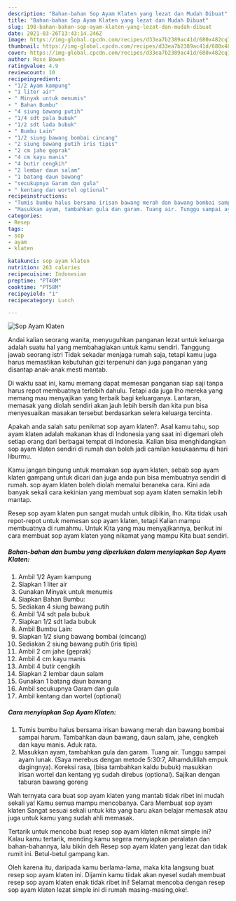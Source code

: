 ```yaml
---
description: "Bahan-bahan Sop Ayam Klaten yang lezat dan Mudah Dibuat"
title: "Bahan-bahan Sop Ayam Klaten yang lezat dan Mudah Dibuat"
slug: 198-bahan-bahan-sop-ayam-klaten-yang-lezat-dan-mudah-dibuat
date: 2021-03-26T13:43:14.246Z
image: https://img-global.cpcdn.com/recipes/d33ea7b2389ac41d/680x482cq70/sop-ayam-klaten-foto-resep-utama.jpg
thumbnail: https://img-global.cpcdn.com/recipes/d33ea7b2389ac41d/680x482cq70/sop-ayam-klaten-foto-resep-utama.jpg
cover: https://img-global.cpcdn.com/recipes/d33ea7b2389ac41d/680x482cq70/sop-ayam-klaten-foto-resep-utama.jpg
author: Rose Bowen
ratingvalue: 4.9
reviewcount: 10
recipeingredient:
- "1/2 Ayam kampung"
- "1 liter air"
- " Minyak untuk menumis"
- " Bahan Bumbu"
- "4 siung bawang putih"
- "1/4 sdt pala bubuk"
- "1/2 sdt lada bubuk"
- " Bumbu Lain"
- "1/2 siung bawang bombai cincang"
- "2 siung bawang putih iris tipis"
- "2 cm jahe geprak"
- "4 cm kayu manis"
- "4 butir cengkih"
- "2 lembar daun salam"
- "1 batang daun bawang"
- "secukupnya Garam dan gula"
- " kentang dan wortel optional"
recipeinstructions:
- "Tumis bumbu halus bersama irisan bawang merah dan bawang bombai sampai harum. Tambahkan daun bawang, daun salam, jahe, cengkeh dan kayu manis. Aduk rata."
- "Masukkan ayam, tambahkan gula dan garam. Tuang air. Tunggu sampai ayam lunak. (Saya merebus dengan metode 5:30:7, Alhamdulillah empuk dagingnya). Koreksi rasa, (bisa tambahkan kaldu bubuk) masukkan irisan wortel dan kentang yg sudah direbus (optional). Sajikan dengan taburan bawang goreng"
categories:
- Resep
tags:
- sop
- ayam
- klaten

katakunci: sop ayam klaten 
nutrition: 263 calories
recipecuisine: Indonesian
preptime: "PT40M"
cooktime: "PT58M"
recipeyield: "1"
recipecategory: Lunch

---
```



![Sop Ayam Klaten](https://img-global.cpcdn.com/recipes/d33ea7b2389ac41d/680x482cq70/sop-ayam-klaten-foto-resep-utama.jpg)

Andai kalian seorang wanita, menyuguhkan panganan lezat untuk keluarga adalah suatu hal yang membahagiakan untuk kamu sendiri. Tanggung jawab seorang istri Tidak sekadar menjaga rumah saja, tetapi kamu juga harus memastikan kebutuhan gizi terpenuhi dan juga panganan yang disantap anak-anak mesti mantab.

Di waktu  saat ini, kamu memang dapat memesan panganan siap saji tanpa harus repot membuatnya terlebih dahulu. Tetapi ada juga lho mereka yang memang mau menyajikan yang terbaik bagi keluarganya. Lantaran, memasak yang diolah sendiri akan jauh lebih bersih dan kita pun bisa menyesuaikan masakan tersebut berdasarkan selera keluarga tercinta. 



Apakah anda salah satu penikmat sop ayam klaten?. Asal kamu tahu, sop ayam klaten adalah makanan khas di Indonesia yang saat ini digemari oleh setiap orang dari berbagai tempat di Indonesia. Kalian bisa menghidangkan sop ayam klaten sendiri di rumah dan boleh jadi camilan kesukaanmu di hari liburmu.

Kamu jangan bingung untuk memakan sop ayam klaten, sebab sop ayam klaten gampang untuk dicari dan juga anda pun bisa membuatnya sendiri di rumah. sop ayam klaten boleh diolah memalui beraneka cara. Kini ada banyak sekali cara kekinian yang membuat sop ayam klaten semakin lebih mantap.

Resep sop ayam klaten pun sangat mudah untuk dibikin, lho. Kita tidak usah repot-repot untuk memesan sop ayam klaten, tetapi Kalian mampu membuatnya di rumahmu. Untuk Kita yang mau menyajikannya, berikut ini cara membuat sop ayam klaten yang nikamat yang mampu Kita buat sendiri.

<!--inarticleads1-->

##### Bahan-bahan dan bumbu yang diperlukan dalam menyiapkan Sop Ayam Klaten:

1. Ambil 1/2 Ayam kampung
1. Siapkan 1 liter air
1. Gunakan  Minyak untuk menumis
1. Siapkan  Bahan Bumbu:
1. Sediakan 4 siung bawang putih
1. Ambil 1/4 sdt pala bubuk
1. Siapkan 1/2 sdt lada bubuk
1. Ambil  Bumbu Lain:
1. Siapkan 1/2 siung bawang bombai (cincang)
1. Sediakan 2 siung bawang putih (iris tipis)
1. Ambil 2 cm jahe (geprak)
1. Ambil 4 cm kayu manis
1. Ambil 4 butir cengkih
1. Siapkan 2 lembar daun salam
1. Gunakan 1 batang daun bawang
1. Ambil secukupnya Garam dan gula
1. Ambil  kentang dan wortel (optional)




<!--inarticleads2-->

##### Cara menyiapkan Sop Ayam Klaten:

1. Tumis bumbu halus bersama irisan bawang merah dan bawang bombai sampai harum. Tambahkan daun bawang, daun salam, jahe, cengkeh dan kayu manis. Aduk rata.
1. Masukkan ayam, tambahkan gula dan garam. Tuang air. Tunggu sampai ayam lunak. (Saya merebus dengan metode 5:30:7, Alhamdulillah empuk dagingnya). Koreksi rasa, (bisa tambahkan kaldu bubuk) masukkan irisan wortel dan kentang yg sudah direbus (optional). Sajikan dengan taburan bawang goreng




Wah ternyata cara buat sop ayam klaten yang mantab tidak ribet ini mudah sekali ya! Kamu semua mampu mencobanya. Cara Membuat sop ayam klaten Sangat sesuai sekali untuk kita yang baru akan belajar memasak atau juga untuk kamu yang sudah ahli memasak.

Tertarik untuk mencoba buat resep sop ayam klaten nikmat simple ini? Kalau kamu tertarik, mending kamu segera menyiapkan peralatan dan bahan-bahannya, lalu bikin deh Resep sop ayam klaten yang lezat dan tidak rumit ini. Betul-betul gampang kan. 

Oleh karena itu, daripada kamu berlama-lama, maka kita langsung buat resep sop ayam klaten ini. Dijamin kamu tiidak akan nyesel sudah membuat resep sop ayam klaten enak tidak ribet ini! Selamat mencoba dengan resep sop ayam klaten lezat simple ini di rumah masing-masing,oke!.

